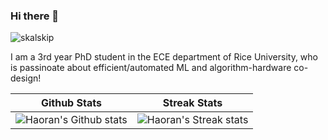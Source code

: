 ### Hi there 👋

<p align="left"> <img src="https://komarev.com/ghpvc/?username=ranery&style=flat-square" alt="skalskip" /> </p>

<!--
**ranery/ranery** is a ✨ _special_ ✨ repository because its `README.md` (this file) appears on your GitHub profile.

Here are some ideas to get you started:

- 🔭 I’m currently working on ...
- 🌱 I’m currently learning ...
- 👯 I’m looking to collaborate on ...
- 🤔 I’m looking for help with ...
- 💬 Ask me about ...
- 📫 How to reach me: ...
- 😄 Pronouns: ...
- ⚡ Fun fact: ...
-->

I am a 3rd year PhD student in the ECE department of Rice University, who is passinoate about efficient/automated ML and algorithm-hardware co-design!

<!-- ![Haoran's Language stats](https://github-readme-stats-git-master-rstaa-rickstaa.vercel.app/api/top-langs/?username=ranery&layout=compact&langs_count=10&hide_border=1&role=OWNER) -->

<!-- [![Haoran's GitHub stats](https://github-readme-stats.vercel.app/api?username=ranery&orgs=RICE-EIC)](https://github.com/anuraghazra/github-readme-stats) -->


<!-- ![Haoran's Github stats](https://github-readme-stats-git-master-rstaa-rickstaa.vercel.app/api?username=ranery&show_icons=true&theme=buefy&hide=prs&count_private=true&line_height=28&hide_border=1&include_all_commits=true&card_width=450&role=OWNER,COLLABORATOR&exclude_repo=github-readme-stats)

![Haoran's Streak stats](https://github-readme-streak-stats.herokuapp.com?user=ranery&hide_border=true) -->

<!-- <p align="center">
<img width="50%" src=https://github-readme-stats-git-master-rstaa-rickstaa.vercel.app/api?username=ranery&show_icons=true&theme=buefy&hide=prs&count_private=true&line_height=28&hide_border=1&include_all_commits=true&card_width=450&role=OWNER,COLLABORATOR&exclude_repo=github-readme-stats />
<img width="42%" src="https://github-readme-streak-stats.herokuapp.com?user=ranery&hide_border=true" />
</p>
 -->
 
Github Stats               |  Streak Stats
:-------------------------:|:-------------------------:
![Haoran's Github stats](https://github-readme-stats-git-master-rstaa-rickstaa.vercel.app/api?username=ranery&show_icons=true&theme=buefy&hide=prs&count_private=true&line_height=28&hide_border=1&include_all_commits=true&card_width=450&role=OWNER,COLLABORATOR&exclude_repo=github-readme-stats)  |  ![Haoran's Streak stats](https://github-readme-streak-stats.herokuapp.com?user=ranery&hide_border=true)
